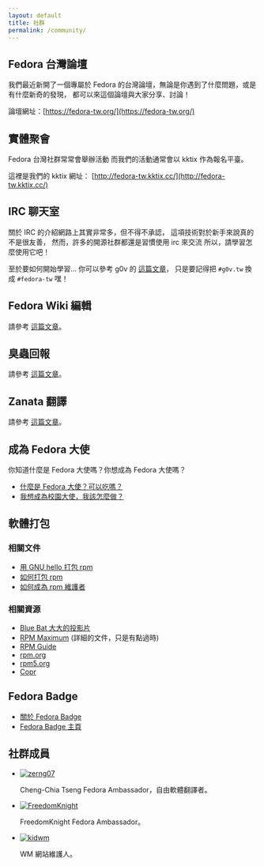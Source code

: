 ```yaml
---
layout: default
title: 社群
permalink: /community/
---
```


## Fedora 台灣論壇
我們最近新開了一個專屬於 Fedora 的台灣論壇，無論是你遇到了什麼問題，或是有什麼新奇的發現，
都可以來這個論壇與大家分享、討論！

論壇網址：[https://fedora-tw.org/](https://fedora-tw.org/)

## 實體聚會

Fedora 台灣社群常常會舉辦活動
而我們的活動通常會以 kktix 作為報名平臺。

這裡是我們的 kktix 網址：
[http://fedora-tw.kktix.cc/](http://fedora-tw.kktix.cc/)


## IRC 聊天室

關於 IRC 的介紹網路上其實非常多，但不得不承認，
這項技術對於新手來說真的不是很友善，
然而，許多的開源社群都還是習慣使用 irc 來交流
所以，請學習怎麼使用它吧！

至於要如何開始學習… 你可以參考 g0v 的 [這篇文章](https://github.com/g0v/dev/wiki/如何使用-IRC)，
只是要記得把 `#g0v.tw` 換成 `#fedora-tw` 嘿！

## Fedora Wiki 編輯

請參考 [這篇文章](https://fedoraproject.org/wiki/Help:Editing/zh-tw)。


## 臭蟲回報

請參考 [這篇文章](https://fedoraproject.org/wiki/L10N/zh-tw#.E8.87.AD.E8.9F.B2.E5.9B.9E.E5.A0.B1.E3.80.81.E6.B8.AC.E8.A9.A6.E3.80.81.E5.93.81.E8.B3.AA.E4.BF.9D.E8.AD.89.E7.AD.89)。

## Zanata 翻譯

請參考 [這篇文章](https://fedoraproject.org/wiki/L10N/Translate_on_Zanata)。

## 成為 Fedora 大使

你知道什麼是 Fedora 大使嗎？你想成為 Fedora 大使嗎？

- [什麼是 Fedora 大使？可以吃嗎？](https://fedoraproject.org/wiki/Ambassadors/zh-tw)
- [我想成為校園大使，我該怎麼做？](https://fedoraproject.org/wiki/Ambassadors_Join_start/zh-tw)

## 軟體打包

### 相關文件
- [用 GNU hello 打包 rpm](https://fedoraproject.org/wiki/How_to_create_a_GNU_Hello_RPM_package/zh-tw)
- [如何打包 rpm](https://fedoraproject.org/wiki/How_to_create_an_RPM_package/zh-tw)
- [如何成為 rpm 維護者](https://fedoraproject.org/wiki/Category:Package_Maintainers/zh-tw#.E6.B7.B1.E5.85.A5.E9.96.B1.E8.AE.80)

### 相關資源
- [Blue Bat 大大的投影片](http://www.slideshare.net/bluebat/rpm-packaging)
- [RPM Maximum](http://rpm5.org/docs/max-rpm.html) (詳細的文件，只是有點過時)
- [RPM Guide](http://rpm5.org/docs/rpm-guide.html)
- [rpm.org](https://rpm.org)
- [rpm5.org](https://rpm5.org)
- [Copr](https://copr.fedoraproject.org)

## Fedora Badge

- [關於 Fedora Badge](https://fedoraproject.org/wiki/Open_Badges)
- [Fedora Badge 主頁](https://badges.fedoraproject.org/)


## 社群成員

<ul id="members">
    <li>
    	<a href="http://breezymove.blogspot.tw/"><img src="http://www.gravatar.com/avatar/6a06d23deec5e9bfc3433fd7934eb19b?s=80" alt="zerng07" /></a>
    	<p>
    		<span class="name">Cheng-Chia Tseng</span>
    		Fedora Ambassador，自由軟體翻譯者。
    	</p>
    </li>
    <li>
    	<a href="http://blog.freedomknight.me/"><img src="http://www.gravatar.com/avatar/cc6b0abf49e4efad3b8b7dba0ff588a9?s=80" alt="FreedomKnight" /></a>
    	<p>
    		<span class="name">FreedomKnight</span>
    		Fedora Ambassador。
    	</p>
    </li>
    <li>
    	<a href="http://kidwm.net/"><img src="http://www.gravatar.com/avatar/75307af344414a724528f5ba3920d01c?s=80" alt="kidwm" /></a>
    	<p>
    		<span class="name">WM</span>
    		網站維護人。
    	</p>
    </li>
</ul>
